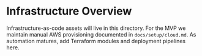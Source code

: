 # Infrastructure Overview

Infrastructure-as-code assets will live in this directory. For the MVP we maintain manual AWS provisioning documented in `docs/setup/cloud.md`. As automation matures, add Terraform modules and deployment pipelines here.
